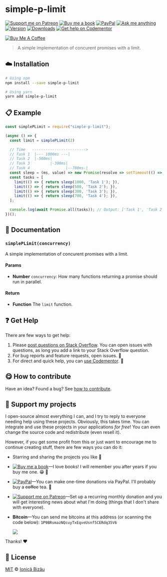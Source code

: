<!-- Please do not edit this file. Edit the `blah` field in the `package.json` instead. If in doubt, open an issue. -->


















# simple-p-limit

 [![Support me on Patreon][badge_patreon]][patreon] [![Buy me a book][badge_amazon]][amazon] [![PayPal][badge_paypal_donate]][paypal-donations] [![Ask me anything](https://img.shields.io/badge/ask%20me-anything-1abc9c.svg)](https://github.com/IonicaBizau/ama) [![Version](https://img.shields.io/npm/v/simple-p-limit.svg)](https://www.npmjs.com/package/simple-p-limit) [![Downloads](https://img.shields.io/npm/dt/simple-p-limit.svg)](https://www.npmjs.com/package/simple-p-limit) [![Get help on Codementor](https://cdn.codementor.io/badges/get_help_github.svg)](https://www.codementor.io/@johnnyb?utm_source=github&utm_medium=button&utm_term=johnnyb&utm_campaign=github)

<a href="https://www.buymeacoffee.com/H96WwChMy" target="_blank"><img src="https://www.buymeacoffee.com/assets/img/custom_images/yellow_img.png" alt="Buy Me A Coffee"></a>







> A simple implementation of concurent promises with a limit.

















## :cloud: Installation

```sh
# Using npm
npm install --save simple-p-limit

# Using yarn
yarn add simple-p-limit
```













## :clipboard: Example



```js
const simplePLimit = require("simple-p-limit");

(async () => {
  const limit = simplePLimit(2)

  // Time   ------------------------>
  // Task 1  |--- 1000ms ---|
  // Task 2  |-500ms|
  // Task 3         |-300ms|
  // Task 4                |--700ms-|
  const sleep = (ms, value) => new Promise(resolve => setTimeout(() => resolve(value), ms));
  const tasks = [
    limit(() => { return sleep(1000, 'Task 1'); }),
    limit(() => { return sleep(500, 'Task 2'); }),
    limit(() => { return sleep(300, 'Task 3'); }),
    limit(() => { return sleep(700, 'Task 4'); }),
  ];

  console.log(await Promise.all(tasks)); // Output: ['Task 1', 'Task 2', 'Task 3', 'Task 4']
})();
```











## :memo: Documentation


### `simplePLimit(concurrency)`
A simple implementation of concurent promises with a limit.

#### Params

- **Number** `concurrency`: How many functions returning a promise should run in parallel.

#### Return
- **Function** The `limit` function.









## :question: Get Help

There are few ways to get help:



 1. Please [post questions on Stack Overflow](https://stackoverflow.com/questions/ask). You can open issues with questions, as long you add a link to your Stack Overflow question.
 2. For bug reports and feature requests, open issues. :bug:
 3. For direct and quick help, you can [use Codementor](https://www.codementor.io/johnnyb). :rocket:














## :yum: How to contribute
Have an idea? Found a bug? See [how to contribute][contributing].


## :sparkling_heart: Support my projects
I open-source almost everything I can, and I try to reply to everyone needing help using these projects. Obviously,
this takes time. You can integrate and use these projects in your applications *for free*! You can even change the source code and redistribute (even resell it).

However, if you get some profit from this or just want to encourage me to continue creating stuff, there are few ways you can do it:


 - Starring and sharing the projects you like :rocket:
 - [![Buy me a book][badge_amazon]][amazon]—I love books! I will remember you after years if you buy me one. :grin: :book:
 - [![PayPal][badge_paypal]][paypal-donations]—You can make one-time donations via PayPal. I'll probably buy a ~~coffee~~ tea. :tea:
 - [![Support me on Patreon][badge_patreon]][patreon]—Set up a recurring monthly donation and you will get interesting news about what I'm doing (things that I don't share with everyone).
 - **Bitcoin**—You can send me bitcoins at this address (or scanning the code below): `1P9BRsmazNQcuyTxEqveUsnf5CERdq35V6`

    ![](https://i.imgur.com/z6OQI95.png)


Thanks! :heart:
























## :scroll: License

[MIT][license] © [Ionică Bizău][website]






[license]: /LICENSE
[website]: https://ionicabizau.net
[contributing]: /CONTRIBUTING.md
[docs]: /DOCUMENTATION.md
[badge_patreon]: https://ionicabizau.github.io/badges/patreon.svg
[badge_amazon]: https://ionicabizau.github.io/badges/amazon.svg
[badge_paypal]: https://ionicabizau.github.io/badges/paypal.svg
[badge_paypal_donate]: https://ionicabizau.github.io/badges/paypal_donate.svg
[patreon]: https://www.patreon.com/ionicabizau
[amazon]: http://amzn.eu/hRo9sIZ
[paypal-donations]: https://www.paypal.com/cgi-bin/webscr?cmd=_s-xclick&hosted_button_id=RVXDDLKKLQRJW
